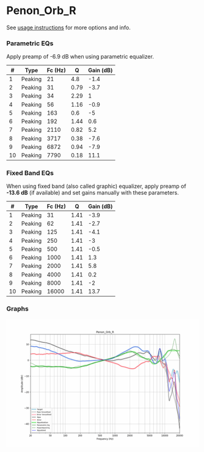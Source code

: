 # Penon_Orb_R
See [usage instructions](https://github.com/jaakkopasanen/AutoEq#usage) for more options and info.

### Parametric EQs
Apply preamp of -6.9 dB when using parametric equalizer.

|   # | Type    |   Fc (Hz) |    Q |   Gain (dB) |
|-----|---------|-----------|------|-------------|
|   1 | Peaking |        21 | 4.8  |        -1.4 |
|   2 | Peaking |        31 | 0.79 |        -3.7 |
|   3 | Peaking |        34 | 2.29 |         1   |
|   4 | Peaking |        56 | 1.16 |        -0.9 |
|   5 | Peaking |       163 | 0.6  |        -5   |
|   6 | Peaking |       192 | 1.44 |         0.6 |
|   7 | Peaking |      2110 | 0.82 |         5.2 |
|   8 | Peaking |      3717 | 0.38 |        -7.6 |
|   9 | Peaking |      6872 | 0.94 |        -7.9 |
|  10 | Peaking |      7790 | 0.18 |        11.1 |

### Fixed Band EQs
When using fixed band (also called graphic) equalizer, apply preamp of **-13.6 dB** (if available) and set gains manually with these parameters.

|   # | Type    |   Fc (Hz) |    Q |   Gain (dB) |
|-----|---------|-----------|------|-------------|
|   1 | Peaking |        31 | 1.41 |        -3.9 |
|   2 | Peaking |        62 | 1.41 |        -2.7 |
|   3 | Peaking |       125 | 1.41 |        -4.1 |
|   4 | Peaking |       250 | 1.41 |        -3   |
|   5 | Peaking |       500 | 1.41 |        -0.5 |
|   6 | Peaking |      1000 | 1.41 |         1.3 |
|   7 | Peaking |      2000 | 1.41 |         5.8 |
|   8 | Peaking |      4000 | 1.41 |         0.2 |
|   9 | Peaking |      8000 | 1.41 |        -2   |
|  10 | Peaking |     16000 | 1.41 |        13.7 |

### Graphs
![](./Penon_Orb_R.png)
